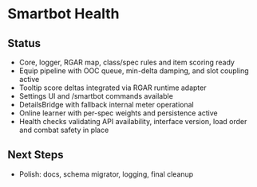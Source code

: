 # Smartbot Health

## Status
- Core, logger, RGAR map, class/spec rules and item scoring ready
- Equip pipeline with OOC queue, min-delta damping, and slot coupling active
- Tooltip score deltas integrated via RGAR runtime adapter
- Settings UI and /smartbot commands available
- DetailsBridge with fallback internal meter operational
- Online learner with per-spec weights and persistence active
- Health checks validating API availability, interface version, load order and combat safety in place

## Next Steps
- Polish: docs, schema migrator, logging, final cleanup
